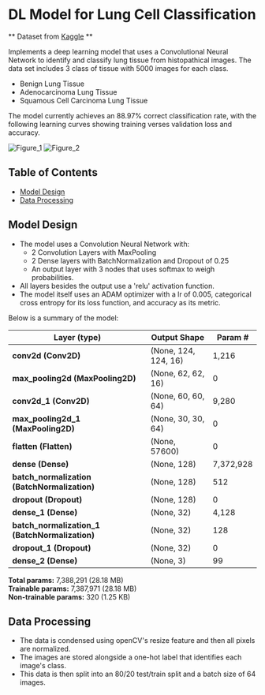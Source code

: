 # DL Model for Lung Cell Classification

** Dataset from [Kaggle](https://www.kaggle.com/datasets/andrewmvd/lung-and-colon-cancer-histopathological-images/data) ** 

Implements a deep learning model that uses a Convolutional Neural Network to identify and classify lung tissue from histopathical images.
The data set includes 3 class of tissue with 5000 images for each class.
 - Benign Lung Tissue
 - Adenocarcinoma Lung Tissue
 - Squamous Cell Carcinoma Lung Tissue

The model currently achieves an 88.97% correct classification rate, with the following learning curves showing training verses validation loss and accuracy. 

![Figure_1](https://github.com/user-attachments/assets/a8689706-c826-414c-8888-cd004c88839c)
![Figure_2](https://github.com/user-attachments/assets/cd4d0e0d-d760-4908-8560-9a3ca768a00a)

## Table of Contents 
- [Model Design](#model-design)
- [Data Processing](#data-processing)

## Model Design
- The model uses a Convolution Neural Network with:
  -   2 Convolution Layers with MaxPooling
  -   2 Dense layers with BatchNormalization and Dropout of 0.25
  -   An output layer with 3 nodes that uses softmax to weigh probabilities.
- All layers besides the output use a 'relu' activation function.
- The model itself uses an ADAM optimizer with a lr of 0.005, categorical cross entropy for its loss function, and accuracy as its metric.

Below is a summary of the model:

| Layer (type)            | Output Shape        | Param #    |
|-------------------------|---------------------|------------|
| **conv2d (Conv2D)**          | (None, 124, 124, 16) | 1,216      |
| **max_pooling2d (MaxPooling2D)** | (None, 62, 62, 16)  | 0          |
| **conv2d_1 (Conv2D)**        | (None, 60, 60, 64)   | 9,280      |
| **max_pooling2d_1 (MaxPooling2D)** | (None, 30, 30, 64)  | 0          |
| **flatten (Flatten)**       | (None, 57600)      | 0          |
| **dense (Dense)**           | (None, 128)        | 7,372,928  |
| **batch_normalization (BatchNormalization)** | (None, 128)        | 512        |
| **dropout (Dropout)**       | (None, 128)        | 0          |
| **dense_1 (Dense)**         | (None, 32)         | 4,128      |
| **batch_normalization_1 (BatchNormalization)** | (None, 32)         | 128        |
| **dropout_1 (Dropout)**     | (None, 32)         | 0          |
| **dense_2 (Dense)**         | (None, 3)          | 99         |

**Total params:** 7,388,291 (28.18 MB)  
**Trainable params:** 7,387,971 (28.18 MB)  
**Non-trainable params:** 320 (1.25 KB)

## Data Processing
- The data is condensed using openCV's resize feature and then all pixels are normalized.
- The images are stored alongside a one-hot label that identifies each image's class.
- This data is then split into an 80/20 test/train split and a batch size of 64 images. 
